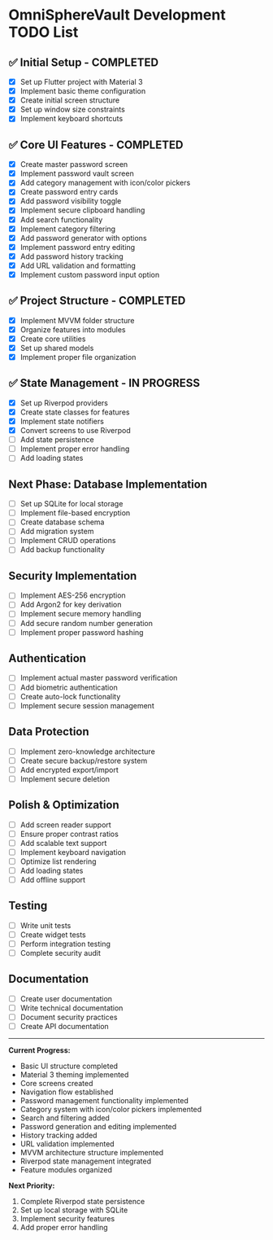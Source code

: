 # **OmniSphereVault Development TODO List**

## **✅ Initial Setup - COMPLETED**
- [x] Set up Flutter project with Material 3
- [x] Implement basic theme configuration
- [x] Create initial screen structure
- [x] Set up window size constraints
- [x] Implement keyboard shortcuts

## **✅ Core UI Features - COMPLETED**
- [x] Create master password screen
- [x] Implement password vault screen
- [x] Add category management with icon/color pickers
- [x] Create password entry cards
- [x] Add password visibility toggle
- [x] Implement secure clipboard handling
- [x] Add search functionality
- [x] Implement category filtering
- [x] Add password generator with options
- [x] Implement password entry editing
- [x] Add password history tracking
- [x] Add URL validation and formatting
- [x] Implement custom password input option

## **✅ Project Structure - COMPLETED**
- [x] Implement MVVM folder structure
- [x] Organize features into modules
- [x] Create core utilities
- [x] Set up shared models
- [x] Implement proper file organization

## **✅ State Management - IN PROGRESS**
- [x] Set up Riverpod providers
- [x] Create state classes for features
- [x] Implement state notifiers
- [x] Convert screens to use Riverpod
- [ ] Add state persistence
- [ ] Implement proper error handling
- [ ] Add loading states

## **Next Phase: Database Implementation**
- [ ] Set up SQLite for local storage
- [ ] Implement file-based encryption
- [ ] Create database schema
- [ ] Add migration system
- [ ] Implement CRUD operations
- [ ] Add backup functionality

## **Security Implementation**
- [ ] Implement AES-256 encryption
- [ ] Add Argon2 for key derivation
- [ ] Implement secure memory handling
- [ ] Add secure random number generation
- [ ] Implement proper password hashing

## **Authentication**
- [ ] Implement actual master password verification
- [ ] Add biometric authentication
- [ ] Create auto-lock functionality
- [ ] Implement secure session management

## **Data Protection**
- [ ] Implement zero-knowledge architecture
- [ ] Create secure backup/restore system
- [ ] Add encrypted export/import
- [ ] Implement secure deletion

## **Polish & Optimization**
- [ ] Add screen reader support
- [ ] Ensure proper contrast ratios
- [ ] Add scalable text support
- [ ] Implement keyboard navigation
- [ ] Optimize list rendering
- [ ] Add loading states
- [ ] Add offline support

## **Testing**
- [ ] Write unit tests
- [ ] Create widget tests
- [ ] Perform integration testing
- [ ] Complete security audit

## **Documentation**
- [ ] Create user documentation
- [ ] Write technical documentation
- [ ] Document security practices
- [ ] Create API documentation

---

**Current Progress:**
- Basic UI structure completed
- Material 3 theming implemented
- Core screens created
- Navigation flow established
- Password management functionality implemented
- Category system with icon/color pickers implemented
- Search and filtering added
- Password generation and editing implemented
- History tracking added
- URL validation implemented
- MVVM architecture structure implemented
- Riverpod state management integrated
- Feature modules organized

**Next Priority:**
1. Complete Riverpod state persistence
2. Set up local storage with SQLite
3. Implement security features
4. Add proper error handling